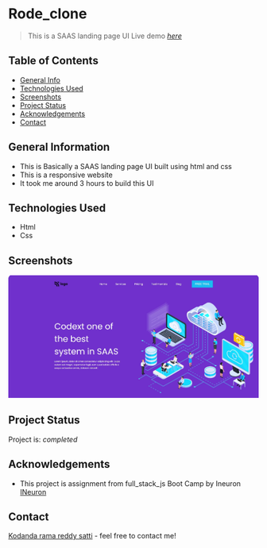 # Rode_clone
>  This is a SAAS landing page UI
> Live demo [_here_](https://js-full-stack.vercel.app/)

## Table of Contents
* [General Info](#general-information)
* [Technologies Used](#technologies-used)
* [Screenshots](#screenshots)
* [Project Status](#project-status)
* [Acknowledgements](#acknowledgements)
* [Contact](#contact)
<!-- * [License](#license) -->


## General Information
- This is Basically a SAAS landing page UI built using  html and css
- This is a responsive website 
- It took me around 3 hours to build this UI


## Technologies Used
- Html
- Css



## Screenshots
![Screenshots from production ](./screeShot.jpg)





## Project Status
Project is: _completed_ 




## Acknowledgements
- This project is assignment from full_stack_js Boot Camp  by  Ineuron [INeuron](https://ineuron.ai/) 


## Contact
[Kodanda rama reddy satti](https://www.instagram.com/kodandareddy550/) - feel free to contact me!


